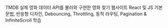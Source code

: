 TMDB 실제 영화 데이터 API를 불러와 구현한 영화 찾기 웹사이트
React 및 JS 기본 문법, 반응형 디자인, Debouncing, Throttling, 동적 라우팅, Pagination & InfiniteScroll 학습
